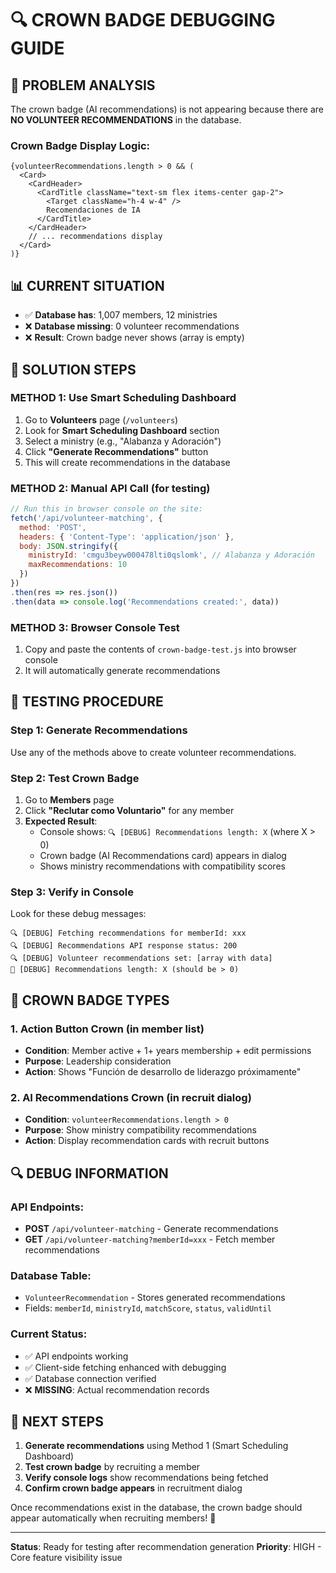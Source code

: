 # 🔍 CROWN BADGE DEBUGGING GUIDE

## 🎯 PROBLEM ANALYSIS
The crown badge (AI recommendations) is not appearing because there are **NO VOLUNTEER RECOMMENDATIONS** in the database.

### Crown Badge Display Logic:
```tsx
{volunteerRecommendations.length > 0 && (
  <Card>
    <CardHeader>
      <CardTitle className="text-sm flex items-center gap-2">
        <Target className="h-4 w-4" />
        Recomendaciones de IA
      </CardTitle>
    </CardHeader>
    // ... recommendations display
  </Card>
)}
```

## 📊 CURRENT SITUATION
- ✅ **Database has**: 1,007 members, 12 ministries
- ❌ **Database missing**: 0 volunteer recommendations
- ❌ **Result**: Crown badge never shows (array is empty)

## 🔧 SOLUTION STEPS

### METHOD 1: Use Smart Scheduling Dashboard
1. Go to **Volunteers** page (`/volunteers`)
2. Look for **Smart Scheduling Dashboard** section
3. Select a ministry (e.g., "Alabanza y Adoración")
4. Click **"Generate Recommendations"** button
5. This will create recommendations in the database

### METHOD 2: Manual API Call (for testing)
```javascript
// Run this in browser console on the site:
fetch('/api/volunteer-matching', {
  method: 'POST',
  headers: { 'Content-Type': 'application/json' },
  body: JSON.stringify({
    ministryId: 'cmgu3beyw000478lti0qslomk', // Alabanza y Adoración
    maxRecommendations: 10
  })
})
.then(res => res.json())
.then(data => console.log('Recommendations created:', data))
```

### METHOD 3: Browser Console Test
1. Copy and paste the contents of `crown-badge-test.js` into browser console
2. It will automatically generate recommendations

## 🧪 TESTING PROCEDURE

### Step 1: Generate Recommendations
Use any of the methods above to create volunteer recommendations.

### Step 2: Test Crown Badge
1. Go to **Members** page
2. Click **"Reclutar como Voluntario"** for any member
3. **Expected Result**: 
   - Console shows: `🔍 [DEBUG] Recommendations length: X` (where X > 0)
   - Crown badge (AI Recommendations card) appears in dialog
   - Shows ministry recommendations with compatibility scores

### Step 3: Verify in Console
Look for these debug messages:
```
🔍 [DEBUG] Fetching recommendations for memberId: xxx
🔍 [DEBUG] Recommendations API response status: 200
🔍 [DEBUG] Volunteer recommendations set: [array with data]
🎯 [DEBUG] Recommendations length: X (should be > 0)
```

## 🎨 CROWN BADGE TYPES

### 1. **Action Button Crown** (in member list)
- **Condition**: Member active + 1+ years membership + edit permissions
- **Purpose**: Leadership consideration
- **Action**: Shows "Función de desarrollo de liderazgo próximamente"

### 2. **AI Recommendations Crown** (in recruit dialog)
- **Condition**: `volunteerRecommendations.length > 0`
- **Purpose**: Show ministry compatibility recommendations
- **Action**: Display recommendation cards with recruit buttons

## 🔍 DEBUG INFORMATION

### API Endpoints:
- **POST** `/api/volunteer-matching` - Generate recommendations
- **GET** `/api/volunteer-matching?memberId=xxx` - Fetch member recommendations

### Database Table:
- `VolunteerRecommendation` - Stores generated recommendations
- Fields: `memberId`, `ministryId`, `matchScore`, `status`, `validUntil`

### Current Status:
- ✅ API endpoints working
- ✅ Client-side fetching enhanced with debugging  
- ✅ Database connection verified
- ❌ **MISSING**: Actual recommendation records

## 🎯 NEXT STEPS

1. **Generate recommendations** using Method 1 (Smart Scheduling Dashboard)
2. **Test crown badge** by recruiting a member
3. **Verify console logs** show recommendations being fetched
4. **Confirm crown badge appears** in recruitment dialog

Once recommendations exist in the database, the crown badge should appear automatically when recruiting members! 🎉

---

**Status**: Ready for testing after recommendation generation
**Priority**: HIGH - Core feature visibility issue